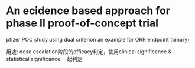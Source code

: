 # An ecidence based approach for phase II proof-of-concept trial
pfizer POC study using dual criterion
an example for ORR endpoint (binary)

用途:
dose escalation阶段的efficacy判定，使用clinical significance & statistical significance 一起判定
